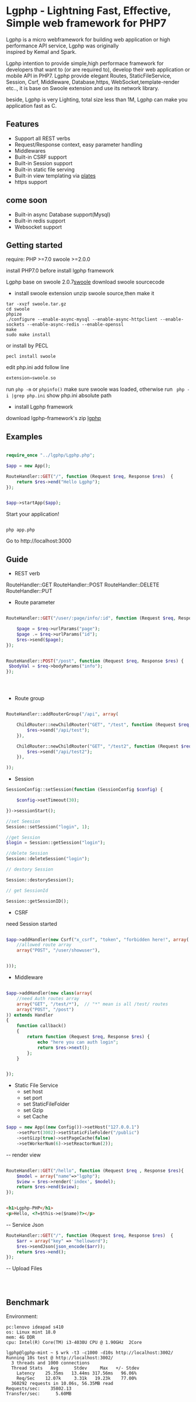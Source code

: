 Lgphp - Lightning Fast, Effective, Simple web framework for PHP7
======================================================================
Lgphp is a micro webframework for building web application or high performance API service,  Lgphp was originally  
inspired by Kemal and Spark.
 
Lgphp intention to provide simple,high performace framework for developers that want to (or are required to),
 develop their web application or mobile API in PHP7. Lgphp provide elegant Routes, StaticFileService, Session,
 Csrf, Middleware, Database,https, WebSocket,template-render etc.., it is base on Swoole extension and use its network library.
 
beside, Lgphp is very Lighting, total size less than 1M, Lgphp can make you application fast as C. 


## Features
- Support all REST verbs
- Request/Response context, easy parameter handling
- Middlewares
- Built-in CSRF support
- Built-in Session support
- Built-in static file serving
- Built-in view templating via [plates](https://github.com/thephpleague/plates)
- https support

## come soon

- Built-in async Database support(Mysql)
- Built-in redis support
- Websocket support


## Getting started

require: PHP  >=7.0 
         swoole >=2.0.0

install PHP7.0 before install lgphp framework

Lgphp base on swoole 2.0.7[swoole](https://github.com/swoole/swoole-src/releases/tag/v2.0.7) 
download swoole sourcecode

- install swoole extension 
unzip swoole source,then make it
```
tar -xvzf swoole.tar.gz
cd swoole
phpize
./configure --enable-async-mysql --enable-async-httpclient --enable-sockets --enable-async-redis --enable-openssl
make
sudo make install
```
or  install by PECL
```
pecl install swoole

```
edit php.ini add follow line

```php
extension=swoole.so
```

run ```php -m``` or ```phpinfo()``` make sure swoole was loaded, otherwise run ```
php -i |grep php.ini```  show php.ini absolute path

- install Lgphp framework

download lgphp-framework's zip [lgphp](https://github.com/lgphp/lgphp-webframework/releases/tag/0.0.1)



## Examples

```php

require_once "../lgphp/Lgphp.php";

$app = new App();

RouteHandler::GET("/", function (Request $req, Response $res)  {
    return $res->end("Hello Lgphp");
});


$app->startApp($app);

```

Start your application!

```

php app.php

```

Go to http://localhost:3000

## Guide
- REST  verb

RouteHandler::GET
RouteHandler::POST
RouteHandler::DELETE
RouteHandler::PUT

- Route parameter
```php

RouteHandler::GET("/user/:page/info/:id", function (Request $req, Response $res) {

    $page = $req->urlParams("page");
    $page .= $req->urlParams("id");
    $res->send($page);
});


RouteHandler::POST("/post", function (Request $req, Response $res) {
 $bodyVal = $req->bodyParams("info");
});





```

- Route group
```php

RouteHandler::addRouterGroup("/api", array(

    ChildRouter::newChildRouter("GET", "/test", function (Request $req, Response $res) {
        $res->send("/api/test");
    }),

    ChildRouter::newChildRouter("GET", "/test2", function (Request $req, Response $res) {
        $res->send("/api/test2");
    }),

));

```

- Session

```php
SessionConfig::setSession(function (SessionConfig $config) {

    $config->setTimeout(30);

})->sessionStart();

//set Seesion
Session::setSession("login", 1);

//get Session
$login = Session::getSession("login");

//delete Session
Session::deleteSession("login");

// destory Session 

Session::destorySession();

// get SessionId

Session::getSessionID();

```
- CSRF

need Session started

```php

$app->addHandler(new Csrf("x_csrf", "token", "forbidden here!", array(
    //allowed route array
    array("POST", "/user/showuser"),  


)));

```

- Middleware 

```php

$app->addHandler(new class(array(
    //need Auth routes array
    array("GET", "/test/*"),  // "*" mean is all /test/ routes
    array("POST", "/post")
)) extends Handler
{
    function callback()
    {
        return function (Request $req, Response $res) {
            echo "here you can auth login";
            return $res->next();
        };
    }


});

```


- Static File Service
    - set host
    - set port
    - set StaticFileFolder
    - set Gzip
    - set Cache

```php
$app = new App((new Config())->setHost("127.0.0.1")
    ->setPort(3002)->setStaticFileFolder("/public")
    ->setGizp(true)->setPageCache(false)
    ->setWorkerNum(6)->setReactorNum(2));

```

-- render view

```php

RouteHandler::GET("/hello", function (Request $req , Response $res){
    $model = array("name"=>"lgphp");
    $view = $res->render('index', $model);
    return $res->end($view); 
});


```

```html

<h1>Lgphp-PHP</h1>
<p>Hello, <?=$this->e($name)?></p>

```
-- Service Json

```php
RouteHandler::GET("/", function (Request $req, Response $res)  {
    $arr = array("key" => "helloword");
    $res->sendJson(json_encode($arr));
    return $res->end();
});
```


-- Upload Files
```php




```



## Benchmark


Environment:
```
pc:lenovo ideapad s410
os: Linux mint 18.0
mem: 4G DDR
cpu: Intel(R) Core(TM) i3-4030U CPU @ 1.90GHz  2Core

```

```
lgphp@lgphp-mint ~ $ wrk -t3 -c1000 -d10s http://localhost:3002/
Running 10s test @ http://localhost:3002/
  3 threads and 1000 connections
  Thread Stats   Avg      Stdev     Max   +/- Stdev
    Latency    25.35ms   13.44ms 317.56ms   96.06%
    Req/Sec    12.07k     3.31k   19.23k    77.00%
  360292 requests in 10.06s, 56.35MB read
Requests/sec:    35802.13
Transfer/sec:      5.60MB

```